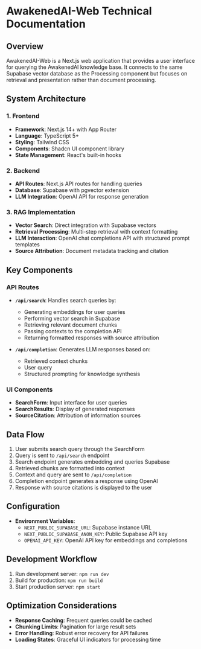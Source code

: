 # AwakenedAI-Web Technical Documentation

## Overview
AwakenedAI-Web is a Next.js web application that provides a user interface for querying the AwakenedAI knowledge base. It connects to the same Supabase vector database as the Processing component but focuses on retrieval and presentation rather than document processing.

## System Architecture

### 1. Frontend
- **Framework**: Next.js 14+ with App Router
- **Language**: TypeScript 5+
- **Styling**: Tailwind CSS
- **Components**: Shadcn UI component library
- **State Management**: React's built-in hooks

### 2. Backend
- **API Routes**: Next.js API routes for handling queries
- **Database**: Supabase with pgvector extension
- **LLM Integration**: OpenAI API for response generation

### 3. RAG Implementation
- **Vector Search**: Direct integration with Supabase vectors
- **Retrieval Processing**: Multi-step retrieval with context formatting
- **LLM Interaction**: OpenAI chat completions API with structured prompt templates
- **Source Attribution**: Document metadata tracking and citation

## Key Components

### API Routes
- **`/api/search`**: Handles search queries by:
  - Generating embeddings for user queries
  - Performing vector search in Supabase
  - Retrieving relevant document chunks
  - Passing contexts to the completion API
  - Returning formatted responses with source attribution

- **`/api/completion`**: Generates LLM responses based on:
  - Retrieved context chunks
  - User query
  - Structured prompting for knowledge synthesis

### UI Components
- **SearchForm**: Input interface for user queries
- **SearchResults**: Display of generated responses
- **SourceCitation**: Attribution of information sources

## Data Flow
1. User submits search query through the SearchForm
2. Query is sent to `/api/search` endpoint
3. Search endpoint generates embedding and queries Supabase
4. Retrieved chunks are formatted into context
5. Context and query are sent to `/api/completion`
6. Completion endpoint generates a response using OpenAI
7. Response with source citations is displayed to the user

## Configuration
- **Environment Variables**:
  - `NEXT_PUBLIC_SUPABASE_URL`: Supabase instance URL
  - `NEXT_PUBLIC_SUPABASE_ANON_KEY`: Public Supabase API key
  - `OPENAI_API_KEY`: OpenAI API key for embeddings and completions

## Development Workflow
1. Run development server: `npm run dev`
2. Build for production: `npm run build`
3. Start production server: `npm start`

## Optimization Considerations
- **Response Caching**: Frequent queries could be cached
- **Chunking Limits**: Pagination for large result sets
- **Error Handling**: Robust error recovery for API failures
- **Loading States**: Graceful UI indicators for processing time
